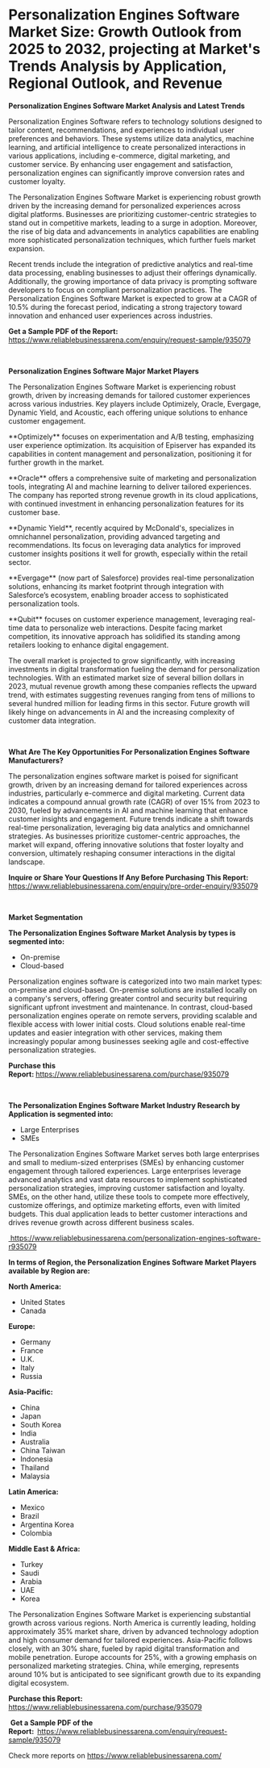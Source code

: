 <p><h1>Personalization Engines Software Market Size: Growth Outlook from 2025 to 2032, projecting at Market's Trends Analysis by Application, Regional Outlook, and Revenue</h1></p><p><strong>Personalization Engines Software Market Analysis and Latest Trends</strong></p>
<p><p>Personalization Engines Software refers to technology solutions designed to tailor content, recommendations, and experiences to individual user preferences and behaviors. These systems utilize data analytics, machine learning, and artificial intelligence to create personalized interactions in various applications, including e-commerce, digital marketing, and customer service. By enhancing user engagement and satisfaction, personalization engines can significantly improve conversion rates and customer loyalty.</p><p>The Personalization Engines Software Market is experiencing robust growth driven by the increasing demand for personalized experiences across digital platforms. Businesses are prioritizing customer-centric strategies to stand out in competitive markets, leading to a surge in adoption. Moreover, the rise of big data and advancements in analytics capabilities are enabling more sophisticated personalization techniques, which further fuels market expansion.</p><p>Recent trends include the integration of predictive analytics and real-time data processing, enabling businesses to adjust their offerings dynamically. Additionally, the growing importance of data privacy is prompting software developers to focus on compliant personalization practices. The Personalization Engines Software Market is expected to grow at a CAGR of 10.5% during the forecast period, indicating a strong trajectory toward innovation and enhanced user experiences across industries.</p></p>
<p><strong>Get a Sample PDF of the Report:&nbsp;</strong> <a href="https://www.reliablebusinessarena.com/enquiry/request-sample/935079?utm_campaign=3272&utm_medium=2&utm_source=Github&utm_content=ia&utm_term=07032025&utm_id=personalization-engines-software">https://www.reliablebusinessarena.com/enquiry/request-sample/935079</a></p>
<p>&nbsp;</p>
<p><strong>Personalization Engines Software Major Market Players</strong></p>
<p><p>The Personalization Engines Software Market is experiencing robust growth, driven by increasing demands for tailored customer experiences across various industries. Key players include Optimizely, Oracle, Evergage, Dynamic Yield, and Acoustic, each offering unique solutions to enhance customer engagement.</p><p>**Optimizely** focuses on experimentation and A/B testing, emphasizing user experience optimization. Its acquisition of Episerver has expanded its capabilities in content management and personalization, positioning it for further growth in the market. </p><p>**Oracle** offers a comprehensive suite of marketing and personalization tools, integrating AI and machine learning to deliver tailored experiences. The company has reported strong revenue growth in its cloud applications, with continued investment in enhancing personalization features for its customer base.</p><p>**Dynamic Yield**, recently acquired by McDonald's, specializes in omnichannel personalization, providing advanced targeting and recommendations. Its focus on leveraging data analytics for improved customer insights positions it well for growth, especially within the retail sector.</p><p>**Evergage** (now part of Salesforce) provides real-time personalization solutions, enhancing its market footprint through integration with Salesforce’s ecosystem, enabling broader access to sophisticated personalization tools.</p><p>**Qubit** focuses on customer experience management, leveraging real-time data to personalize web interactions. Despite facing market competition, its innovative approach has solidified its standing among retailers looking to enhance digital engagement.</p><p>The overall market is projected to grow significantly, with increasing investments in digital transformation fueling the demand for personalization technologies. With an estimated market size of several billion dollars in 2023, mutual revenue growth among these companies reflects the upward trend, with estimates suggesting revenues ranging from tens of millions to several hundred million for leading firms in this sector. Future growth will likely hinge on advancements in AI and the increasing complexity of customer data integration.</p></p>
<p>&nbsp;</p>
<p><strong>What Are The Key Opportunities For Personalization Engines Software Manufacturers?</strong></p>
<p><p>The personalization engines software market is poised for significant growth, driven by an increasing demand for tailored experiences across industries, particularly e-commerce and digital marketing. Current data indicates a compound annual growth rate (CAGR) of over 15% from 2023 to 2030, fueled by advancements in AI and machine learning that enhance customer insights and engagement. Future trends indicate a shift towards real-time personalization, leveraging big data analytics and omnichannel strategies. As businesses prioritize customer-centric approaches, the market will expand, offering innovative solutions that foster loyalty and conversion, ultimately reshaping consumer interactions in the digital landscape.</p></p>
<p><strong>Inquire or Share Your Questions If Any Before Purchasing This Report:</strong> <a href="https://www.reliablebusinessarena.com/enquiry/pre-order-enquiry/935079?utm_campaign=3272&utm_medium=2&utm_source=Github&utm_content=ia&utm_term=07032025&utm_id=personalization-engines-software">https://www.reliablebusinessarena.com/enquiry/pre-order-enquiry/935079</a></p>
<p>&nbsp;</p>
<p><strong>Market Segmentation</strong></p>
<p><strong>The Personalization Engines Software Market Analysis by types is segmented into:</strong></p>
<p><ul><li>On-premise</li><li>Cloud-based</li></ul></p>
<p><p>Personalization engines software is categorized into two main market types: on-premise and cloud-based. On-premise solutions are installed locally on a company's servers, offering greater control and security but requiring significant upfront investment and maintenance. In contrast, cloud-based personalization engines operate on remote servers, providing scalable and flexible access with lower initial costs. Cloud solutions enable real-time updates and easier integration with other services, making them increasingly popular among businesses seeking agile and cost-effective personalization strategies.</p></p>
<p><strong>Purchase this Report:&nbsp;</strong><a href="https://www.reliablebusinessarena.com/purchase/935079?utm_campaign=3272&utm_medium=2&utm_source=Github&utm_content=ia&utm_term=07032025&utm_id=personalization-engines-software">https://www.reliablebusinessarena.com/purchase/935079</a></p>
<p>&nbsp;</p>
<p><strong>The Personalization Engines Software Market Industry Research by Application is segmented into:</strong></p>
<p><ul><li>Large Enterprises</li><li>SMEs</li></ul></p>
<p><p>The Personalization Engines Software Market serves both large enterprises and small to medium-sized enterprises (SMEs) by enhancing customer engagement through tailored experiences. Large enterprises leverage advanced analytics and vast data resources to implement sophisticated personalization strategies, improving customer satisfaction and loyalty. SMEs, on the other hand, utilize these tools to compete more effectively, customize offerings, and optimize marketing efforts, even with limited budgets. This dual application leads to better customer interactions and drives revenue growth across different business scales.</p></p>
<p><a href="https://www.reliablebusinessarena.com/personalization-engines-software-r935079?utm_campaign=3272&utm_medium=2&utm_source=Github&utm_content=ia&utm_term=07032025&utm_id=personalization-engines-software">&nbsp;https://www.reliablebusinessarena.com/personalization-engines-software-r935079</a></p>
<p><strong>In terms of Region, the Personalization Engines Software Market Players available by Region are:</strong></p>
<p>
    <p> <strong> North America: </strong>
        <ul>
            <li>United States</li>
            <li>Canada</li>
        </ul>
        </p> 
    <p> <strong> Europe: </strong>
        <ul>
            <li>Germany</li>
            <li>France</li>
            <li>U.K.</li>
            <li>Italy</li>
            <li>Russia</li>
        </ul>
        </p> 
    <p> <strong> Asia-Pacific: </strong>
        <ul>
            <li>China</li>
            <li>Japan</li>
            <li>South Korea</li>
            <li>India</li>
            <li>Australia</li>
            <li>China Taiwan</li>
            <li>Indonesia</li>
            <li>Thailand</li>
            <li>Malaysia</li>
        </ul>
        </p> 
    <p> <strong> Latin America: </strong>
        <ul>
            <li>Mexico</li>
            <li>Brazil</li>
            <li>Argentina Korea</li>
            <li>Colombia</li>
        </ul>
        </p> 
    <p> <strong> Middle East & Africa: </strong>
        <ul>
            <li>Turkey</li>
            <li>Saudi</li>
            <li>Arabia</li>
            <li>UAE</li>
            <li>Korea</li>
        </ul>
    </p>
    </p>
<p><p>The Personalization Engines Software Market is experiencing substantial growth across various regions. North America is currently leading, holding approximately 35% market share, driven by advanced technology adoption and high consumer demand for tailored experiences. Asia-Pacific follows closely, with an 30% share, fueled by rapid digital transformation and mobile penetration. Europe accounts for 25%, with a growing emphasis on personalized marketing strategies. China, while emerging, represents around 10% but is anticipated to see significant growth due to its expanding digital ecosystem.</p></p>
<p><strong>Purchase this Report: </strong><a href="https://www.reliablebusinessarena.com/purchase/935079?utm_campaign=3272&utm_medium=2&utm_source=Github&utm_content=ia&utm_term=07032025&utm_id=personalization-engines-software">https://www.reliablebusinessarena.com/purchase/935079</a></p>
<p>&nbsp;<strong>Get a Sample PDF of the Report:&nbsp;&nbsp;</strong><a href="https://www.reliablebusinessarena.com/enquiry/request-sample/935079?utm_campaign=3272&utm_medium=2&utm_source=Github&utm_content=ia&utm_term=07032025&utm_id=personalization-engines-software">https://www.reliablebusinessarena.com/enquiry/request-sample/935079</a></p>
<p><strong></strong></p>
<p>Check more reports on <a href="https://www.reliablebusinessarena.com/?utm_campaign=3272&utm_medium=2&utm_source=Github&utm_content=ia&utm_term=07032025&utm_id=personalization-engines-software">https://www.reliablebusinessarena.com/</a></p>